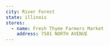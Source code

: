 ```yaml
---
city: River Forest
state: illinois
stores:
  - name: Fresh Thyme Farmers Market
    address: 7501 NORTH AVENUE
---
```

